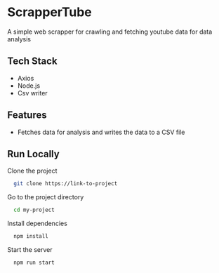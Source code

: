 
# ScrapperTube

A simple web scrapper for crawling and fetching youtube data for data analysis




## Tech Stack


* Axios
* Node.js
* Csv writer


## Features

- Fetches data for analysis and writes the data to a CSV file





## Run Locally

Clone the project

```bash
  git clone https://link-to-project
```

Go to the project directory

```bash
  cd my-project
```

Install dependencies

```bash
  npm install
```

Start the server

```bash
  npm run start
```

